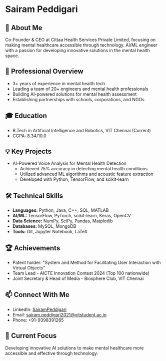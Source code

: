 # Sairam Peddigari

## 👋 About Me
Co-Founder & CEO at Cittaa Health Services Private Limited, focusing on making mental healthcare accessible through technology. AI/ML engineer with a passion for developing innovative solutions in the mental health space.

## 🚀 Professional Overview
- 3+ years of experience in mental health tech
- Leading a team of 20+ engineers and mental health professionals
- Building AI-powered solutions for mental health assessment
- Establishing partnerships with schools, corporations, and NGOs

## 🎓 Education
- B.Tech in Artificial Intelligence and Robotics, VIT Chennai (Current)
- CGPA: 8.34/10.0

## 💡 Key Projects
- AI-Powered Voice Analysis for Mental Health Detection
  - Achieved 75% accuracy in detecting mental health conditions
  - Utilized advanced ML algorithms and acoustic feature extraction
  - Developed with Python, TensorFlow, and scikit-learn

## 🛠️ Technical Skills
- **Languages:** Python, Java, C++, SQL, MATLAB
- **AI/ML:** TensorFlow, PyTorch, scikit-learn, Keras, OpenCV
- **Data Science:** NumPy, SciPy, Pandas, Matplotlib
- **Databases:** MySQL, MongoDB
- **Tools:** Git, Jupyter Notebook, LaTeX

## 🏆 Achievements
- Patent holder: "System and Method for Facilitating User Interaction with Virtual Objects"
- Team Lead - AICTE Innovation Contest 2024 (Top 100 nationwide)
- Joint Secretary & Head of Media - Biosphere Club, VIT Chennai

## 📫 Connect With Me
- LinkedIn: [SairamPeddigari](https://www.linkedin.com/in/SairamPeddigari)
- Email: sairam.peddigari2021@vitstudent.ac.in
- Phone: +91-9398391265

## 🌟 Current Focus
Developing innovative AI solutions to make mental healthcare more accessible and effective through technology.
